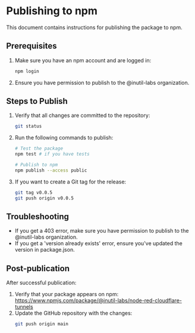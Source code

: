 # Publishing to npm

This document contains instructions for publishing the package to npm.

## Prerequisites

1. Make sure you have an npm account and are logged in:

   ```bash
   npm login
   ```

2. Ensure you have permission to publish to the @inutil-labs organization.

## Steps to Publish

1. Verify that all changes are committed to the repository:

   ```bash
   git status
   ```

2. Run the following commands to publish:

   ```bash
   # Test the package
   npm test # if you have tests

   # Publish to npm
   npm publish --access public
   ```

3. If you want to create a Git tag for the release:
   ```bash
   git tag v0.0.5
   git push origin v0.0.5
   ```

## Troubleshooting

- If you get a 403 error, make sure you have permission to publish to the @inutil-labs organization.
- If you get a 'version already exists' error, ensure you've updated the version in package.json.

## Post-publication

After successful publication:

1. Verify that your package appears on npm: https://www.npmjs.com/package/@inutil-labs/node-red-cloudflare-tunnels
2. Update the GitHub repository with the changes:
   ```bash
   git push origin main
   ```

